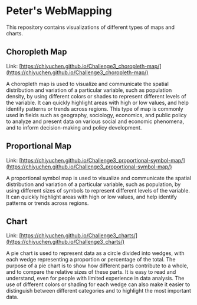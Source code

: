 # Peter's WebMapping

This repository contains visualizations of different types of maps and charts. 

## Choropleth Map

Link: [https://chiyuchen.github.io/Challenge3_choropleth-map/](https://chiyuchen.github.io/Challenge3_choropleth-map/)

A choropleth map is used to visualize and communicate the spatial distribution and variation of a particular variable, such as population density, by using different colors or shades to represent different levels of the variable. It can quickly highlight areas with high or low values, and help identify patterns or trends across regions. This type of map is commonly used in fields such as geography, sociology, economics, and public policy to analyze and present data on various social and economic phenomena, and to inform decision-making and policy development.

## Proportional Map

Link: [https://chiyuchen.github.io/Challenge3_proportional-symbol-map/](https://chiyuchen.github.io/Challenge3_proportional-symbol-map/)

A proportional symbol map is used to visualize and communicate the spatial distribution and variation of a particular variable, such as population, by using different sizes of symbols to represent different levels of the variable. It can quickly highlight areas with high or low values, and help identify patterns or trends across regions.

## Chart

Link: [https://chiyuchen.github.io/Challenge3_charts/](https://chiyuchen.github.io/Challenge3_charts/)

A pie chart is used to represent data as a circle divided into wedges, with each wedge representing a proportion or percentage of the total. The purpose of a pie chart is to show how different parts contribute to a whole, and to compare the relative sizes of these parts. It is easy to read and understand, even for people with limited experience in data analysis. The use of different colors or shading for each wedge can also make it easier to distinguish between different categories and to highlight the most important data.
